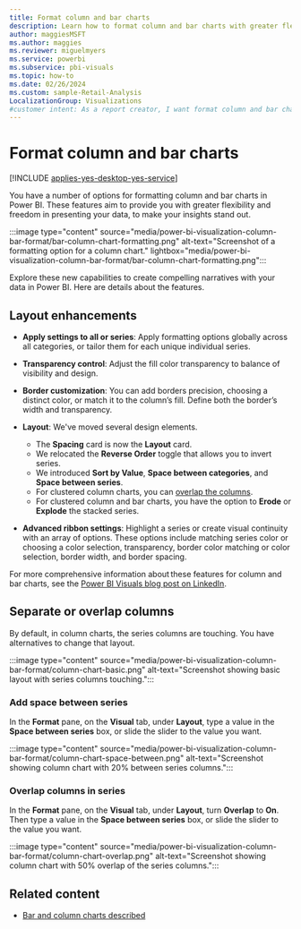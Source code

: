 ```yaml
---
title: Format column and bar charts
description: Learn how to format column and bar charts with greater flexibility and freedom in presenting your data, to make your insights stand out.
author: maggiesMSFT
ms.author: maggies
ms.reviewer: miguelmyers
ms.service: powerbi
ms.subservice: pbi-visuals
ms.topic: how-to
ms.date: 02/26/2024
ms.custom: sample-Retail-Analysis
LocalizationGroup: Visualizations 
#customer intent: As a report creator, I want format column and bar charts.
---
```


# Format column and bar charts

[!INCLUDE [applies-yes-desktop-yes-service](../includes/applies-yes-desktop-yes-service.md)]

You have a number of options for formatting column and bar charts in Power BI. These features aim to provide you with greater flexibility and freedom in presenting your data, to make your insights stand out.

:::image type="content" source="media/power-bi-visualization-column-bar-format/bar-column-chart-formatting.png" alt-text="Screenshot of a formatting option for a column chart." lightbox="media/power-bi-visualization-column-bar-format/bar-column-chart-formatting.png":::

Explore these new capabilities to create compelling narratives with your data in Power BI. Here are details about the features.

## Layout enhancements

- **Apply settings to all or series**: Apply formatting options globally across all categories, or tailor them for each unique individual series.

- **Transparency control**: Adjust the fill color transparency to balance of visibility and design. 

- **Border customization**: You can add borders precision, choosing a distinct color, or match it to the column’s fill. Define both the border’s width and transparency. 

- **Layout**: We've moved several design elements.

  - The **Spacing** card is now the **Layout** card.
  - We relocated the **Reverse Order** toggle that allows you to invert series.
  - We introduced **Sort by Value**, **Space between categories**, and **Space between series**.
  - For clustered column charts, you can [overlap the columns](#overlap-columns-in-series).
  - For clustered column and bar charts, you have the option to **Erode** or **Explode** the stacked series.

- **Advanced ribbon settings**: Highlight a series or create visual continuity with an array of options. These options include matching series color or choosing a color selection, transparency, border color matching or color selection, border width, and border spacing.

For more comprehensive information about these features for column and bar charts, see the [Power BI Visuals blog post on LinkedIn](https://www.linkedin.com/feed/update/urn:li:activity:7138638604704129024/).

## Separate or overlap columns

By default, in column charts, the series columns are touching. You have alternatives to change that layout.

:::image type="content" source="media/power-bi-visualization-column-bar-format/column-chart-basic.png" alt-text="Screenshot showing basic layout with series columns touching.":::

### Add space between series

In the **Format** pane, on the **Visual** tab, under **Layout**, type a value in the **Space between series** box, or slide the slider to the value you want.

:::image type="content" source="media/power-bi-visualization-column-bar-format/column-chart-space-between.png" alt-text="Screenshot showing column chart with 20% between series columns.":::

### Overlap columns in series

In the **Format** pane, on the **Visual** tab, under **Layout**, turn **Overlap** to **On**. Then type a value in the **Space between series** box, or slide the slider to the value you want.

:::image type="content" source="media/power-bi-visualization-column-bar-format/column-chart-overlap.png" alt-text="Screenshot showing column chart with 50% overlap of the series columns.":::


## Related content

- [Bar and column charts described](power-bi-visualization-types-for-reports-and-q-and-a.md#bar-and-column-charts)
